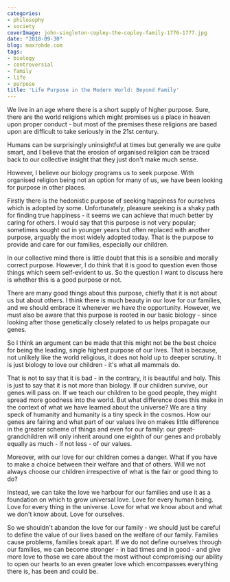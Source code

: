 ```yaml
---
categories:
- philosophy
- society
coverImage: john-singleton-copley-the-copley-family-1776-1777.jpg
date: "2018-09-30"
blog: maxrohde.com
tags:
- biology
- controversial
- family
- life
- purpose
title: 'Life Purpose in the Modern World: Beyond Family'
---
```


We live in an age where there is a short supply of higher purpose. Sure, there are the world religions which might promises us a place in heaven upon proper conduct - but most of the premises these religions are based upon are difficult to take seriously in the 21st century.

Humans can be surprisingly uninsightful at times but generally we are quite smart, and I believe that the erosion of organised religion can be traced back to our collective insight that they just don't make much sense.

However, I believe our biology programs us to seek purpose. With organised religion being not an option for many of us, we have been looking for purpose in other places.

Firstly there is the hedonistic purpose of seeking happiness for ourselves which is adopted by some. Unfortunately, pleasure seeking is a shaky path for finding true happiness - it seems we can achieve that much better by caring for others. I would say that this purpose is not very popular; sometimes sought out in younger years but often replaced with another purpose, arguably the most widely adopted today. That is the purpose to provide and care for our families, especially our children.

In our collective mind there is little doubt that this is a sensible and morally correct purpose. However, I do think that it is good to question even those things which seem self-evident to us. So the question I want to discuss here is whether this is a good purpose or not.

There are many good things about this purpose, chiefly that it is not about us but about others. I think there is much beauty in our love for our families, and we should embrace it whenever we have the opportunity. However, we must also be aware that this purpose is rooted in our basic biology - since looking after those genetically closely related to us helps propagate our genes.

So I think an argument can be made that this might not be the best choice for being the leading, single highest purpose of our lives. That is because, not unlikely like the world religious, it does not hold up to deeper scrutiny. It is just biology to love our children - it's what all mammals do.

That is not to say that it is bad - in the contrary, it is beautiful and holy. This is just to say that it is not more than biology. If our children survive, our genes will pass on. If we teach our children to be good people, they might spread more goodness into the world. But what difference does this make in the context of what we have learned about the universe? We are a tiny speck of humanity and humanity is a tiny speck in the cosmos. How our genes are fairing and what part of our values live on makes little difference in the greater scheme of things and even for our family: our great-grandchildren will only inherit around one eighth of our genes and probably equally as much - if not less - of our values.

Moreover, with our love for our children comes a danger. What if you have to make a choice between their welfare and that of others. Will we not always choose our children irrespective of what is the fair or good thing to do?

Instead, we can take the love we harbour for our families and use it as a foundation on which to grow universal love. Love for every human being. Love for every thing in the universe. Love for what we know about and what we don't know about. Love for ourselves.

So we shouldn't abandon the love for our family - we should just be careful to define the value of our lives based on the welfare of our family. Families cause problems, families break apart. If we do not define ourselves through our families, we can become stronger - in bad times and in good - and give more love to those we care about the most without compromising our ability to open our hearts to an even greater love which encompasses everything there is, has been and could be.